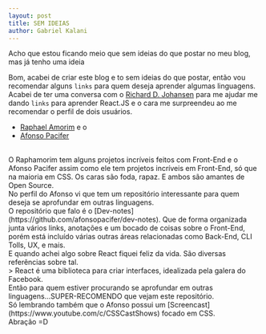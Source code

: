 ```yaml
---
layout: post
title: SEM IDEIAS
author: Gabriel Kalani
---
```


Acho que estou ficando meio que sem ideias do que postar no meu blog, mas já tenho uma ideia

Bom, acabei de criar este blog e to sem ideias do que postar, então vou recomendar alguns `links` para quem deseja aprender algumas linguagens.
<br>
Acabei de ter uma conversa com o [Richard D. Johansen](https://www.github.com/ridjohansen) para me ajudar me dando `links` para aprender React.JS e o cara me surpreendeu ao me recomendar o perfil de dois usuários.
<br>
* [Raphael Amorim](https://www.github.com/raphamorim) e o
* [Afonso Pacifer](https://www.github.com/afonsopacifer)
<br>
O Raphamorim tem alguns projetos incríveis feitos com Front-End e o Afonso Pacifer assim como ele tem projetos incríveis em Front-End, só que na maioria em CSS. Os caras são foda, rapaz. E ambos são amantes de Open Source.
<br>
No perfil do Afonso vi que tem um repositório interessante para quem deseja se aprofundar em outras linguagens.
<br>
O repositório que falo é o [Dev-notes](https://github.com/afonsopacifer/dev-notes). Que de forma organizada junta vários links, anotações e um bocado de coisas sobre o Front-End, porém está incluído várias outras áreas relacionadas como Back-End, CLI Tolls, UX, e mais.
<br>
E quando achei algo sobre React fiquei feliz da vida. São diversas referências sobre tal.
<br>
> React é uma biblioteca para criar interfaces, idealizada pela galera do Facebook.
<br>
Então para quem estiver procurando se aprofundar em outras linguagens...SUPER-RECOMENDO que vejam este repositório.
<br>
Só lembrando também que o Afonso possui um [Screencast](https://www.youtube.com/c/CSSCastShows) focado em CSS.
<br>
Abração =D
